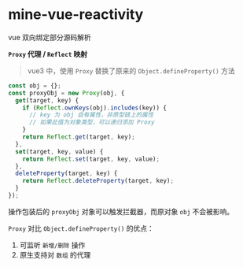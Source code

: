 # mine-vue-reactivity

vue 双向绑定部分源码解析

**`Proxy` 代理 / `Reflect` 映射**

> vue3 中，使用 `Proxy` 替换了原来的 `Object.defineProperty()` 方法

```javascript
const obj = {};
const proxyObj = new Proxy(obj, {
  get(target, key) {
    if (Reflect.ownKeys(obj).includes(key)) {
      // key 为 obj 自有属性，非原型链上的属性
      // 如果此值为对象类型，可以递归添加 Proxy
    }
    return Reflect.get(target, key);
  },
  set(target, key, value) {
    return Reflect.set(target, key, value);
  },
  deleteProperty(target, key) {
    return Reflect.deleteProperty(target, key);
  }
});
```

操作包装后的 `proxyObj` 对象可以触发拦截器，而原对象 `obj` 不会被影响。

`Proxy` 对比 `Object.defineProperty()` 的优点：

1. 可监听 `新增/删除` 操作
2. 原生支持对 `数组` 的代理
